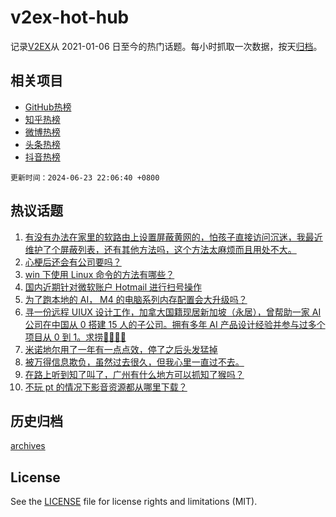 # v2ex-hot-hub

 记录[V2EX](https://www.v2ex.com/)从 2021-01-06 日至今的热门话题。每小时抓取一次数据，按天[归档](archives)。
 
 ## 相关项目

- [GitHub热榜](https://github.com/snaildev/github-hot-hub)
- [知乎热榜](https://github.com/snaildev/zhihu-hot-hub)
- [微博热榜](https://github.com/snaildev/weibo-hot-hub)
- [头条热榜](https://github.com/snaildev/toutiao-hot-hub)
- [抖音热榜](https://github.com/snaildev/douyin-hot-hub)


 `更新时间：2024-06-23 22:06:40 +0800`

## 热议话题

1. [有没有办法在家里的软路由上设置屏蔽黄网的，怕孩子直接访问沉迷，我最近维护了个屏蔽列表，还有其他方法吗，这个方法太麻烦而且用处不大。](https://www.v2ex.com/t/1051839)
1. [心梗后还会有公司要吗？](https://www.v2ex.com/t/1051851)
1. [win 下使用 Linux 命令的方法有哪些？](https://www.v2ex.com/t/1051792)
1. [国内近期针对微软账户 Hotmail 进行扫号操作](https://www.v2ex.com/t/1051891)
1. [为了跑本地的 AI， M4 的电脑系列内存配置会大升级吗？](https://www.v2ex.com/t/1051796)
1. [寻一份远程 UIUX 设计工作，加拿大国籍现居新加坡（永居），曾帮助一家 AI 公司在中国从 0 搭建 15 人的子公司。拥有多年 AI 产品设计经验并参与过多个项目从 0 到 1。求捞🙏🙏🙇🙇](https://www.v2ex.com/t/1051795)
1. [米诺地尔用了一年有一点点效，停了之后头发猛掉](https://www.v2ex.com/t/1051770)
1. [被万得信息欺负，虽然过去很久，但我心里一直过不去。](https://www.v2ex.com/t/1051820)
1. [在路上听到知了叫了，广州有什么地方可以抓知了猴吗？](https://www.v2ex.com/t/1051842)
1. [不玩 pt 的情况下影音资源都从哪里下载？](https://www.v2ex.com/t/1051797)

## 历史归档

[archives](archives)

## License

See the [LICENSE](LICENSE) file for license rights and limitations (MIT).
